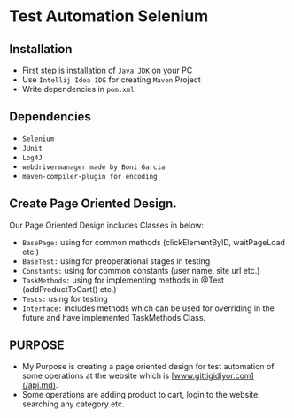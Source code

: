 # Test Automation Selenium

## Installation
* First step is installation of `Java JDK` on your PC
* Use `Intellij Idea IDE` for creating `Maven` Project
* Write dependencies in `pom.xml`

## Dependencies
* `Selenium`
* `JUnit`
* `Log4J`
* `webdrivermanager made by Boni Garcia`
* `maven-compiler-plugin for encoding`

## Create Page Oriented Design.

Our Page Oriented Design includes Classes in below:
* `BasePage:` using for common methods (clickElementByID, waitPageLoad etc.)
* `BaseTest:` using for preoperational stages in testing
* `Constants:` using for common constants (user name, site url etc.)
* `TaskMethods:` using for implementing methods in @Test (addProductToCart() etc.)
* `Tests:` using for testing
* `Interface:` includes methods which can be used for overriding in the future and have implemented TaskMethods Class.

## PURPOSE
* My Purpose is creating a page oriented design for test automation of some operations at the website which is [www.gittigidiyor.com](/api.md).
* Some operations are adding product to cart, login to the website, searching any category etc.  